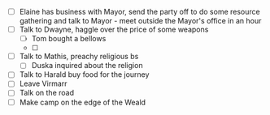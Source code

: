 - [ ] Elaine has business with Mayor, send the party off to do some resource gathering and talk to Mayor - meet outside the Mayor's office in an hour
- [ ] Talk to Dwayne, haggle over the price of some weapons
	- [ ] Tom bought a bellows
	- [ ] 
- [ ] Talk to Mathis, preachy religious bs
	- [ ] Duska inquired about the religion
- [ ] Talk to Harald buy food for the journey
- [ ] Leave Virmarr
- [ ] Talk on the road
- [ ] Make camp on the edge of the Weald
